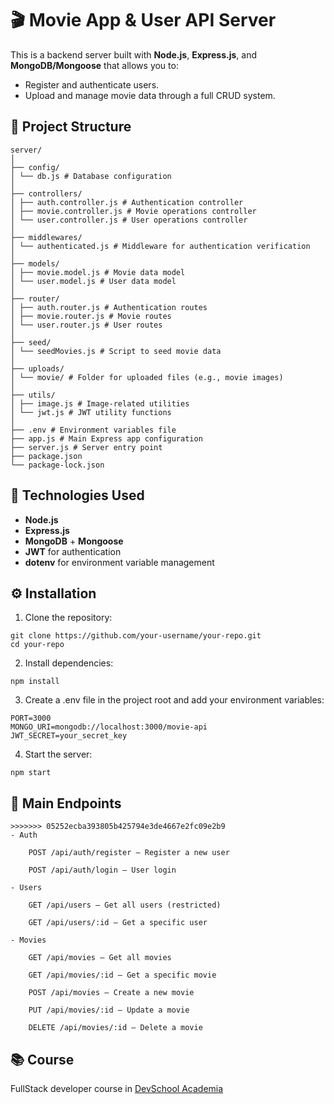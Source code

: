 # 🎬 Movie App & User API Server

This is a backend server built with **Node.js**, **Express.js**, and **MongoDB/Mongoose** that allows you to:

- Register and authenticate users.
- Upload and manage movie data through a full CRUD system.

## 📁 Project Structure

```
server/
│
├── config/
│ └── db.js # Database configuration
│
├── controllers/
│ ├── auth.controller.js # Authentication controller
│ ├── movie.controller.js # Movie operations controller
│ └── user.controller.js # User operations controller
│
├── middlewares/
│ └── authenticated.js # Middleware for authentication verification
│
├── models/
│ ├── movie.model.js # Movie data model
│ └── user.model.js # User data model
│
├── router/
│ ├── auth.router.js # Authentication routes
│ ├── movie.router.js # Movie routes
│ └── user.router.js # User routes
│
├── seed/
│ └── seedMovies.js # Script to seed movie data
│
├── uploads/
│ └── movie/ # Folder for uploaded files (e.g., movie images)
│
├── utils/
│ ├── image.js # Image-related utilities
│ └── jwt.js # JWT utility functions
│
├── .env # Environment variables file
├── app.js # Main Express app configuration
├── server.js # Server entry point
├── package.json
└── package-lock.json
```

## 🚀 Technologies Used

- **Node.js**
- **Express.js**
- **MongoDB** + **Mongoose**
- **JWT** for authentication
- **dotenv** for environment variable management

## ⚙️ Installation

1. Clone the repository:

```
git clone https://github.com/your-username/your-repo.git
cd your-repo
```

2. Install dependencies:

```
npm install
```

3. Create a .env file in the project root and add your environment variables:

```
PORT=3000
MONGO_URI=mongodb://localhost:3000/movie-api
JWT_SECRET=your_secret_key
```

4. Start the server:

```
npm start
```

## 🧪 Main Endpoints
```
>>>>>>> 05252ecba393805b425794e3de4667e2fc09e2b9
- Auth

    POST /api/auth/register — Register a new user

    POST /api/auth/login — User login

- Users

    GET /api/users — Get all users (restricted)

    GET /api/users/:id — Get a specific user

- Movies

    GET /api/movies — Get all movies

    GET /api/movies/:id — Get a specific movie

    POST /api/movies — Create a new movie

    PUT /api/movies/:id — Update a movie

    DELETE /api/movies/:id — Delete a movie

```

## 📚 Course
FullStack developer course in [DevSchool Academia](https://devschool.com.ar/)